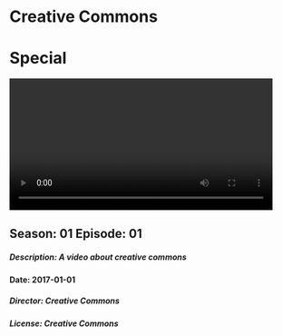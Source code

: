 # Creative Commons 
# Special 

<video width="92%" controls><source="./videos/creative_commons.dir:creative_commons.lic:creative_commons.desc:a_video_about_creative_commons.2017-01-01.s01e01.special.mp4" type="video/mp4"> </video>

## Season: 01 Episode: 01

##### Description: A video about creative commons 

#### Date: 2017-01-01

##### Director: Creative Commons 

##### License: Creative Commons 

